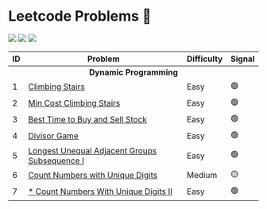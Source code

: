 
# Leetcode Problems 🎯

![](https://custom-icon-badges.herokuapp.com/badge/Java-E34F26.svg?logo=java&amp;logoColor=white)
![](https://img.shields.io/badge/VS_Code-0078D4?logo=visual%20studio%20code&amp;logoColor=white)
![](https://img.shields.io/badge/Problems-7-0078D4)

<table>
  <thead>
    <tr>
      <th>ID</th>
      <th>Problem</th>
      <th>Difficulty</th>
      <th>Signal</th>
    </tr>
  </thead>
  <tbody>
    <tr>
      <td colspan="4" align="center">
        <strong>Dynamic Programming</strong>
      </td>
    </tr>
    <tr>
      <td>1</td>
      <td>
        <a href="https://leetcode.com/problems/climbing-stairs/description/" target="_blank">
          Climbing Stairs
        </a>
      </td>
      <td>Easy</td>
      <td>🟢</td>
    </tr>
    <tr>
      <td>2</td>
      <td>
        <a href="https://leetcode.com/problems/min-cost-climbing-stairs/description/" target="_blank">
          Min Cost Climbing Stairs
        </a>
      </td>
      <td>Easy</td>
      <td>🟢</td>
    </tr>
    </tr>
    <tr>
      <td>3</td>
      <td>
        <a href="https://leetcode.com/problems/best-time-to-buy-and-sell-stock/description/" target="_blank">
          Best Time to Buy and Sell Stock
        </a>
      </td>
      <td>Easy</td>
      <td>🟢</td>
    </tr>
    <tr>
      <td>4</td>
      <td>
        <a href="https://leetcode.com/problems/divisor-game/description/" target="_blank">
          Divisor Game
        </a>
      </td>
      <td>Easy</td>
      <td>🟢</td>
    </tr>
    <tr>
      <td>5</td>
      <td>
        <a href="https://leetcode.com/problems/longest-unequal-adjacent-groups-subsequence-i/description/" target="_blank">
          Longest Unequal Adjacent Groups Subsequence I
        </a>
      </td>
      <td>Easy</td>
      <td>🟢</td>
    </tr>
    <tr>
      <td>6</td>
      <td>
        <a href="https://leetcode.com/problems/count-numbers-with-unique-digits/description/" target="_blank">
          Count Numbers with Unique Digits
        </a>
      </td>
      <td>Medium</td>
      <td>🟡</td>
    </tr>
    <tr>
      <td>7</td>
      <td>
        <a href="https://algo.monster/liteproblems/3032" target="_blank">
          * Count Numbers With Unique Digits II
        </a>
      </td>
      <td>Easy</td>
      <td>🟢</td>
    </tr>
  </tbody>
</table>
